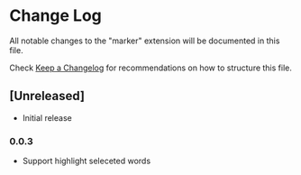 # Change Log

All notable changes to the "marker" extension will be documented in this file.

Check [Keep a Changelog](http://keepachangelog.com/) for recommendations on how to structure this file.

## [Unreleased]

- Initial release

### 0.0.3
- Support highlight seleceted words